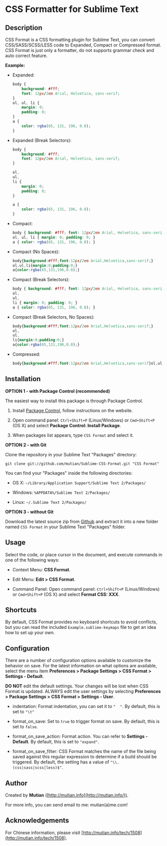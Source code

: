 CSS Formatter for Sublime Text
==============================


Description
-----------

CSS Format is a CSS formatting plugin for Sublime Text, you can convert CSS/SASS/SCSS/LESS code to Expanded, Compact or Compressed format. CSS Format is just only a formatter, do not supports grammar check and auto correct feature.

**Example:**

* Expanded:

    ```css
    body {
        background: #fff;
        font: 12px/2em Arial, Helvetica, sans-serif;
    }
    ol, ul, li {
        margin: 0;
        padding: 0;
    }
    a {
        color: rgba(65, 131, 196, 0.8);
    }
    ```

* Expanded (Break Selectors):

    ```css
    body {
        background: #fff;
        font: 12px/2em Arial, Helvetica, sans-serif;
    }

    ol,
    ul,
    li {
        margin: 0;
        padding: 0;
    }
    
    a {
        color: rgba(65, 131, 196, 0.8);
    }
    ```

* Compact:

    ```css
    body { background: #fff; font: 12px/2em Arial, Helvetica, sans-serif; }
    ol, ul, li { margin: 0; padding: 0; }
    a { color: rgba(65, 131, 196, 0.8); }
    ```

* Compact (No Spaces):

    ```css
    body{background:#fff;font:12px/2em Arial,Helvetica,sans-serif;}
    ol,ul,li{margin:0;padding:0;}
    a{color:rgba(65,131,196,0.8);}
    ```

* Compact (Break Selectors):

    ```css
    body { background: #fff; font: 12px/2em Arial, Helvetica, sans-serif; }
    ol,
    ul,
    li { margin: 0; padding: 0; }
    a { color: rgba(65, 131, 196, 0.8); }
    ```

* Compact (Break Selectors, No Spaces):

    ```css
    body{background:#fff;font:12px/2em Arial,Helvetica,sans-serif;}
    ol,
    ul,
    li{margin:0;padding:0;}
    a{color:rgba(65,131,196,0.8);}
    ```

* Compressed:

    ```css
    body{background:#fff;font:12px/2em Arial,Helvetica,sans-serif}ol,ul,li{margin:0;padding:0}a{color:rgba(65,131,196,0.8)}
    ```


Installation
------------

**OPTION 1 - with Package Control (recommended)**

The easiest way to install this package is through Package Control.

1. Install [Package Control](https://sublime.wbond.net/installation), follow instructions on the website.

2. Open command panel: `Ctrl+Shift+P` (Linux/Windows) or `Cmd+Shift+P` (OS X) and select **Package Control: Install Package**.

3. When packages list appears, type `CSS Format` and select it.


**OPTION 2 - with Git**

Clone the repository in your Sublime Text "Packages" directory:

    git clone git://github.com/mutian/Sublime-CSS-Format.git "CSS Format"

You can find your "Packages" inside the following directories:

* OS X:
    `~/Library/Application Support/Sublime Text 2/Packages/`

* Windows:
    `%APPDATA%/Sublime Text 2/Packages/`

* Linux:
    `~/.Sublime Text 2/Packages/`


**OPTION 3 - without Git**

Download the latest source zip from [Github](https://github.com/mutian/Sublime-CSS-Format) and extract it into a new folder named `CSS Format` in your Sublime Text "Packages" folder.


Usage
-----

Select the code, or place cursor in the document, and execute commands in one of the following ways:

* Context Menu: **CSS Format**.

* Edit Menu: **Edit &gt; CSS Format**.

* Command Panel: Open command panel: `Ctrl+Shift+P` (Linux/Windows) or `Cmd+Shift+P` (OS X) and select **Format CSS: XXX**.


Shortcuts
---------

By default, CSS Format provides no keyboard shortcuts to avoid conflicts, but you can read the included `Example.sublime-keymaps` file to get an idea how to set up your own.


Configuration
-------------

There are a number of configuration options available to customize the behavior on save. For the latest information on what options are available, select the menu item **Preferences &gt; Package Settings &gt; CSS Format &gt; Settings - Default**.

**DO NOT** edit the default settings. Your changes will be lost when CSS Format is updated. ALWAYS edit the user settings by selecting **Preferences &gt; Package Settings &gt; CSS Format &gt; Settings - User**.

* indentation: Format indentation, you can set it to `"  "`. By default, this is set to `"\t"`

* format_on_save: Set to `true` to trigger format on save. By default, this is set to `false`.

* format_on_save_action: Format action. You can refer to **Settings - Default**. By default, this is set to `"expand"`.

* format_on_save_filter: CSS Format matches the name of the file being saved against this regular expression to determine if a build should be triggered. By default, the setting has a value of `"\\.(css|sass|scss|less)$"`.


Author
------

Created by **Mutian** ([http://mutian.info](http://mutian.info/)).

For more info, you can send email to me: mutian(a)me.com!


Acknowledgements
----------------

For Chinese information, please visit [http://mutian.info/tech/1508](http://mutian.info/tech/1508).
